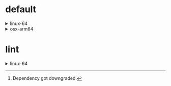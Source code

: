 # default

<details>
<summary>linux-64</summary>

| Dependency | Before | After | Change | Explicit | Package |
| - | - | - | - | - | - |
|new-package||0.10.1|Added|true|conda|
|removed-package|0.10.1||Removed|true|pypi|
|bpy|0.10.1|2.10.1|Major Upgrade|true|pypi|
|polars|herads_0|herads_1|Only build string|true|conda|
|python|0.10.0|0.10.1|Patch Upgrade|false|conda|

</details>

<details>
<summary>osx-arm64</summary>

| Dependency | Before | After | Change | Explicit | Package |
| - | - | - | - | - | - |
|polars[^2]|0.10.0|0.9.1|Minor Downgrade|true|conda|
|python|0.10.0|0.10.1|Patch Upgrade|true|conda|

</details>

# lint

<details>
<summary>linux-64</summary>

| Dependency | Before | After | Change | Explicit | Package |
| - | - | - | - | - | - |
|polars|0.10.0|0.10.1|Patch Upgrade|true|conda|
|python|0.10.0|0.10.1|Patch Upgrade|false|conda|

</details>

[^1]: *Cursive* means explicit dependency.
[^2]: Dependency got downgraded.
